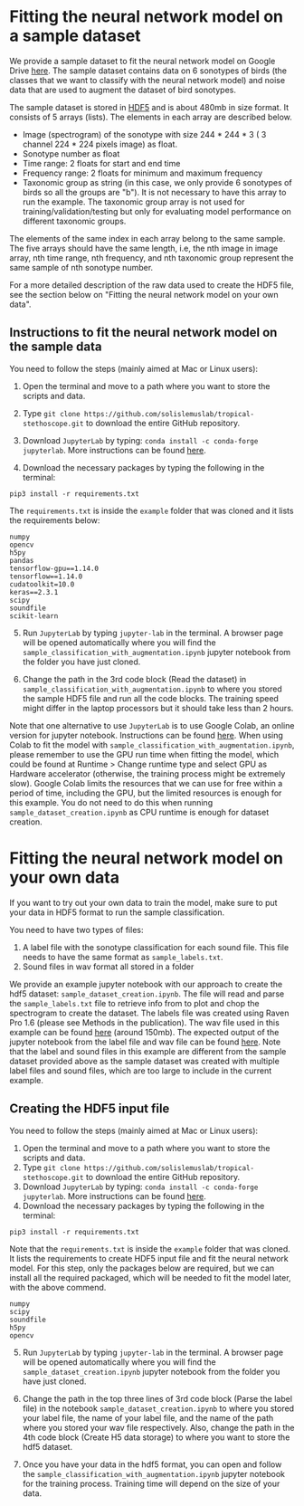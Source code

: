 # Fitting the neural network model on a sample dataset

We provide a sample dataset to fit the neural network model on Google Drive [here](https://drive.google.com/file/d/101Mnahr0ZPVz1eFyBniNPNJ0NltlVhk6/view?usp=sharing). The sample dataset contains data on 6 sonotypes of birds (the classes that we want to classify with the neural network model) and noise data that are used to augment the dataset of bird sonotypes.

The sample dataset is stored in [HDF5](https://en.wikipedia.org/wiki/Hierarchical_Data_Format) and is about 480mb in size format. It consists of 5 arrays (lists). The elements in each array are described below.
- Image (spectrogram) of the sonotype with size 244 * 244 * 3 ( 3 channel 224 * 224 pixels image) as float. 
- Sonotype number as float
- Time range: 2 floats for start and end time
- Frequency range: 2 floats for minimum and maximum frequency
- Taxonomic group as string (in this case, we only provide 6 sonotypes of birds so all the groups are "b"). It is not necessary to have this array to run the example. The taxonomic group array is not used for training/validation/testing but only for evaluating model performance on different taxonomic groups.

The elements of the same index in each array belong to the same sample. The five arrays should have the same length, i.e, the nth image in image array, nth time range, nth frequency, and nth taxonomic group represent the same sample of nth sonotype number.

For a more detailed description of the raw data used to create the HDF5 file, see the section below on "Fitting the neural network model on your own data".


## Instructions to fit the neural network model on the sample data

You need to follow the steps (mainly aimed at Mac or Linux users):

1. Open the terminal and move to a path where you want to store the scripts and data.

2. Type `git clone https://github.com/solislemuslab/tropical-stethoscope.git` to download the entire GitHub repository.

3. Download `JupyterLab` by typing: `conda install -c conda-forge jupyterlab`. More instructions can be found [here](https://jupyter.org/).

4. Download the necessary packages by typing the following in the terminal: 
```  
pip3 install -r requirements.txt
```
The `requirements.txt` is inside the `example` folder that was cloned and it lists the requirements below:
```
numpy
opencv
h5py
pandas
tensorflow-gpu==1.14.0
tensorflow==1.14.0
cudatoolkit=10.0
keras==2.3.1
scipy
soundfile
scikit-learn
```

5. Run `JupyterLab` by typing `jupyter-lab` in the terminal. A browser page will be opened automatically where you will find the `sample_classification_with_augmentation.ipynb` jupyter notebook from the folder you have just cloned.

6. Change the path in the 3rd code block (Read the dataset) in `sample_classification_with_augmentation.ipynb` to where you stored the sample HDF5 file and run all the code blocks. The training speed might differ in the laptop processors but it should take less than 2 hours.

Note that one alternative to use `JupyterLab` is to use Google Colab, an online version for jupyter notebook. Instructions can be found [here](https://colab.research.google.com/). When using Colab to fit the model with `sample_classification_with_augmentation.ipynb`, please remember to use the GPU run time when fitting the model, which could be found at Runtime > Change runtime type and select GPU as Hardware accelerator (otherwise, the training process might be extremely slow). Google Colab limits the resources that we can use for free within a period of time, including the GPU, but the limited resources is enough for this example. You do not need to do this when running `sample_dataset_creation.ipynb` as CPU runtime is enough for dataset creation.

# Fitting the neural network model on your own data

If you want to try out your own data to train the model, make sure to put your data in HDF5 format to run the sample classification. 

You need to have two types of files:
1. A label file with the sonotype classification for each sound file. This file needs to have the same format as `sample_labels.txt`.
2. Sound files in wav format all stored in a folder

We provide an example jupyter notebook with our approach to create the hdf5 dataset: `sample_dataset_creation.ipynb`. The file will read and parse the `sample_labels.txt` file to retrieve info from to plot and chop the spectrogram to create the dataset. The labels file was created using Raven Pro 1.6 (please see Methods in the publication). The wav file used in this example can be found [here](https://drive.google.com/file/d/1b0KzSFkvSakbIoQhLk9VHDX8Wi17d2xk/view?usp=sharing) (around 150mb). The expected output of the jupyter notebook from the label file and wav file can be found [here](https://drive.google.com/file/d/1IiNqZQEcxwT8BECapfM7bJS4Y9zmJUaw/view?usp=sharing).
Note that the label and sound files in this example are different from the sample dataset provided above as the sample dataset was created with multiple label files and sound files, which are too large to include in the current example.

## Creating the HDF5 input file

You need to follow the steps (mainly aimed at Mac or Linux users):

1. Open the terminal and move to a path where you want to store the scripts and data.
2. Type `git clone https://github.com/solislemuslab/tropical-stethoscope.git` to download the entire GitHub repository.
3. Download `JupyterLab` by typing: `conda install -c conda-forge jupyterlab`. More instructions can be found [here](https://jupyter.org/).
4. Download the necessary packages by typing the following in the terminal: 
```  
pip3 install -r requirements.txt
```
Note that the `requirements.txt` is inside the `example` folder that was cloned. It lists the requirements to create HDF5 input file and fit the neural network model. For this step, only the packages below are required, but we can install all the required packaged, which will be needed to fit the model later, with the above commend.
```
numpy
scipy
soundfile
h5py
opencv
```

5. Run `JupyterLab` by typing `jupyter-lab` in the terminal. A browser page will be opened automatically where you will find the `sample_dataset_creation.ipynb` jupyter notebook from the folder you have just cloned.

6. Change the path in the top three lines of 3rd code block (Parse the label file) in the notebook `sample_dataset_creation.ipynb` to where you stored your label file, the name of your label file, and the name of the path where you stored your wav file respectively. Also, change the path in the 4th code block (Create H5 data storage) to where you want to store the hdf5 dataset.
7. Once you have your data in the hdf5 format, you can open and follow the `sample_classification_with_augmentation.ipynb` jupyter notebook for the training process. Training time will depend on the size of your data.

